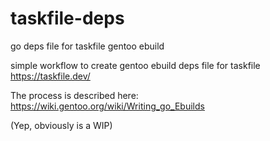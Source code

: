 # taskfile-deps
go deps file for taskfile gentoo ebuild

simple workflow to create gentoo ebuild deps file for taskfile https://taskfile.dev/

The process is described here:
https://wiki.gentoo.org/wiki/Writing_go_Ebuilds

(Yep, obviously is a WIP)


